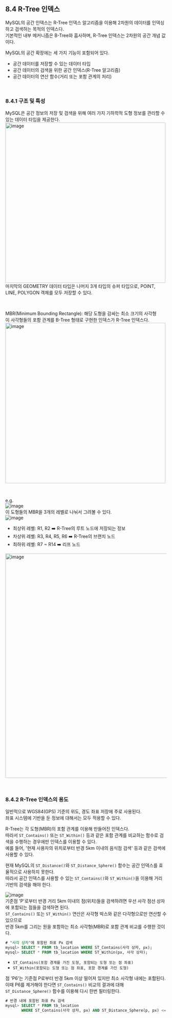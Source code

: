 ## 8.4 R-Tree 인덱스
MySQL의 공간 인덱스는 R-Tree 인덱스 알고리즘을 이용해 2차원의 데이터를 인덱싱하고 검색하는 목적의 인덱스다. <br>
기본적인 내부 메커니즘은 B-Tree와 흡사하며, R-Tree 인덱스는 2차원의 공간 개념 값이다. <br>

MySQL의 공간 확장에는 세 가지 기능이 포함되어 있다.
- 공간 데이터를 저장할 수 있는 데이터 타입
- 공간 데이터의 검색을 위한 공간 인덱스(R-Tree 알고리즘)
- 공간 데이터의 연산 함수(거리 또는 포함 관계의 처리)

<br>

### 8.4.1 구조 및 특성
MySQL은 공간 정보의 저장 및 검색을 위해 여러 가지 기하학적 도형 정보를 관리할 수 있는 데이터 타입을 제공한다. <br>
<img width="500" alt="image" src="https://github.com/user-attachments/assets/028a7041-82cb-41c4-9d01-06a45a49d842"> <br>
마지막의 GEOMETRY 데이터 타입은 나머지 3개 타입의 슈퍼 타입으로, POINT, LINE, POLYGON 객체를 모두 저장할 수 있다.

<br>

MBR(Minimum Bounding Rectangle): 해당 도형을 감싸는 최소 크기의 사각형 <br>
이 사각형들의 포함 관계를 B-Tree 형태로 구현한 인덱스가 R-Tree 인덱스다. <br>
<img width="500" alt="image" src="https://github.com/user-attachments/assets/65ad46cb-16dd-4ccc-95ea-11585ab501a4"> 

<br>

e.g. <br>
![image](https://github.com/user-attachments/assets/293145c6-443a-40e9-aa9e-1e00607613fa) <br>
이 도형들의 MBR을 3개의 레벨로 나눠서 그려볼 수 있다. <br>
![image](https://github.com/user-attachments/assets/0f7df70e-9ce5-4b32-9158-2a89f56a0085) <br>

- 최상위 레벨: R1, R2 ➡️ R-Tree의 루트 노드에 저장되는 정보
- 차상위 레벨: R3, R4, R5, R6 ➡️ R-Tree의 브랜치 노드
- 최하위 레벨: R7 ~ R14 ➡️ 리프 노드

<img width="700" alt="image" src="https://github.com/user-attachments/assets/f2c31659-6384-4073-9f0a-48b458450b7b"> <br>

<br>

### 8.4.2 R-Tree 인덱스의 용도
일반적으로 WGS84(GPS) 기준의 위도, 경도 좌표 저장에 주로 사용된다. <br>
좌표 시스템에 기반을 둔 정보에 대해서는 모두 적용할 수 있다. <br>

R-Tree는 각 도형(MBR)의 포함 관계를 이용해 만들어진 인덱스다. <br>
따라서 `ST_Contains()` 또는 `ST_Within()` 등과 같은 포함 관계를 비교하는 함수로 검색을 수행하는 경우에만 인덱스를 이용할 수 있다. <br>
예를 들어, '현재 사용자의 위치로부터 반경 5km 이내의 음식점 검색' 등과 같은 검색에 사용할 수 있다. <br>

현재 MySQL의 `ST_Distance()`와 `ST_Distance_Sphere()` 함수는 공간 인덱스를 효율적으로 사용하지 못한다. <br>
따라서 공간 인덱스를 사용할 수 있는 `ST_Contains()`와 `ST_Within()`을 이용해 거리 기반의 검색을 해야 한다. <br>

![image](https://github.com/user-attachments/assets/45b6ba76-9af9-4d79-81e9-0bedcdfefbac) <br>
기준점 'P'로부터 반경 거리 5km 이내의 점(위치)들을 검색하려면 우선 사각 점선 상자에 포함되는 점들을 검색하면 된다. <br>
`ST_Contains()` 또는 `ST_Within()` 연산은 사각형 박스와 같은 다각형으로만 연산할 수 있으므로 <br>
반경 5km를 그리는 원을 포함하는 최소 사각형(MBR)로 포함 관계 비교를 수행한 것이다. <br>

```sql
# "사각 상자"에 포함된 좌표 Px 검색
mysql> SELECT * FROM tb_location WHERE ST_Contains(사각 상자, px);
mysql> SELECT * FROM tb_location WHERE ST_Within(px, 사각 상자);
```
- `ST_Contains(포함 경계를 가진 도형, 포함되는 도형 또는 점 좌표)`
- `ST_Within(포함되는 도형 또는 점 좌표, 포함 경계를 가진 도형)`

  
점 'P6'는 기준점 P로부터 반경 5km 이상 떨어져 있지만 최소 사각형 내에는 포함된다. <br>
이때 P6를 제거해야 한다면 `ST_Contains()` 비교의 결과에 대해 `ST_Distance_Sphere()` 함수를 이용해 다시 한번 필터링한다. <br>

```sql
# 반경 내에 포함된 좌표 Px 검색
mysql> SELECT * FROM tb_location
       WHERE ST_Contains(사각 상자, px) AND ST_Distance_Sphere(p, px) <= 5 * 1000;
```
